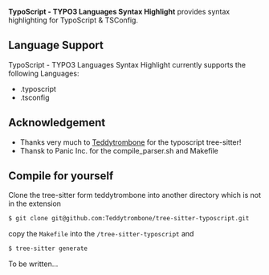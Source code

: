 **TypoScript - TYPO3 Languages Syntax Highlight** provides syntax highlighting for TypoScript & TSConfig.

## Language Support

TypoScript - TYPO3 Languages Syntax Highlight currently supports the following Languages:

- .typoscript
- .tsconfig

## Acknowledgement

- Thanks very much to [Teddytrombone](https://github.com/Teddytrombone/tree-sitter-typoscript) for the typoscript tree-sitter!
- Thansk to Panic Inc. for the compile_parser.sh and Makefile

## Compile for yourself

Clone the tree-sitter form teddytrombone into another directory which is not in the extension

```sh
$ git clone git@github.com:Teddytrombone/tree-sitter-typoscript.git
```

copy the `Makefile` into the `/tree-sitter-typoscript` and

```sh
$ tree-sitter generate
```
To be written...
